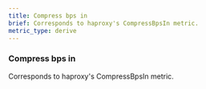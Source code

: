 ```yaml
---
title: Compress bps in
brief: Corresponds to haproxy's CompressBpsIn metric. 
metric_type: derive
---
```

### Compress bps in

Corresponds to haproxy's CompressBpsIn metric. 